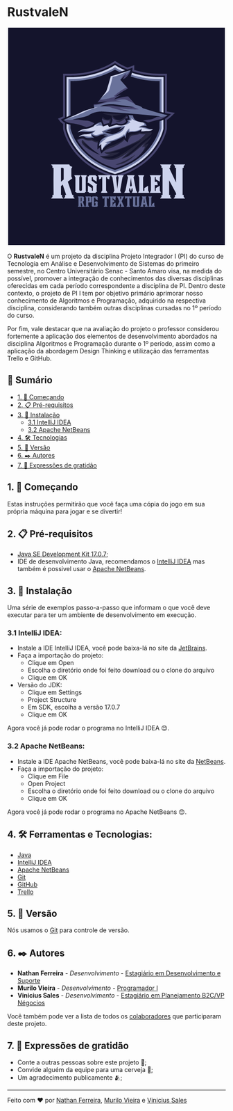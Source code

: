 # RustvaleN

<p align="center">
  <img src="./img/Logo RustvaleN.png">
</p>

O **RustvaleN** é um projeto da disciplina Projeto Integrador I (PI) do curso de Tecnologia em Análise e Desenvolvimento de Sistemas do primeiro semestre, no Centro Universitário Senac - Santo Amaro visa, na medida do possível, promover a integração de conhecimentos das diversas disciplinas oferecidas em cada período correspondente a disciplina de PI. Dentro deste contexto, o projeto de PI I tem por objetivo primário aprimorar nosso conhecimento de Algoritmos e Programação, adquirido na respectiva disciplina, considerando também outras disciplinas cursadas no 1º período do curso.

Por fim, vale destacar que na avaliação do projeto o professor considerou fortemente a aplicação dos elementos de desenvolvimento abordados na disciplina Algoritmos e Programação durante o 1º período, assim como a aplicação da abordagem Design Thinking e utilização das ferramentas Trello e GitHub.


## 📕 Sumário
  - [1. 🚀 Começando](#1--começando)
  - [2. 📋 Pré-requisitos](#2--pré-requisitos)
  - [3. 🔧 Instalação](#3--instalação)
     - [3.1 IntelliJ IDEA](#31-intellij-idea)
     - [3.2 Apache NetBeans](#32-apache-netbeans)
  - [4. 🛠️ Tecnologias](#4-%EF%B8%8F-ferramentas-e-tecnologias)
  - [5. 📌 Versão](#5--versão)
  - [6. ✒️ Autores](#6-%EF%B8%8F-autores)
  - [7. 🎁 Expressões de gratidão](#7--expressões-de-gratidão)
 

## 1. 🚀 Começando
Estas instruções permitirão que você faça uma cópia do jogo em sua própria máquina para jogar e se divertir!


## 2. 📋 Pré-requisitos
- [Java SE Development Kit 17.0.7](https://www.oracle.com/br/java/technologies/downloads/#java17);
- IDE de desenvolvimento Java, recomendamos o [IntelliJ IDEA](https://www.jetbrains.com/pt-br/idea/) mas também é possivel usar o [Apache NetBeans](https://netbeans.apache.org/).


## 3. 🔧 Instalação
Uma série de exemplos passo-a-passo que informam o que você deve executar para ter um ambiente de desenvolvimento em execução.

### 3.1 IntelliJ IDEA:
- Instale a IDE IntelliJ IDEA, você pode baixa-lá no site da [JetBrains](https://www.jetbrains.com/pt-br/idea/).
- Faça a importação do projeto:
  - Clique em Open
  - Escolha o diretório onde foi feito download ou o clone do arquivo
  - Clique em OK
- Versão do JDK:
  - Clique em Settings
  - Project Structure
  - Em SDK, escolha a versão 17.0.7
  - Clique em OK
 
Agora você já pode rodar o programa no IntelliJ IDEA 😊.

### 3.2 Apache NetBeans:
- Instale a IDE Apache NetBeans, você pode baixa-lá no site da [NetBeans](https://netbeans.apache.org/download/index.html).
- Faça a importação do projeto:
  - Clique em File
  - Open Project
  - Escolha o diretório onde foi feito download ou o clone do arquivo
  - Clique em OK
 
Agora você já pode rodar o programa no Apache NetBeans 😊.


## 4. 🛠️ Ferramentas e Tecnologias:
- [Java](https://www.java.com/pt-BR/)
- [IntelliJ IDEA](https://www.jetbrains.com/pt-br/idea/)
- [Apache NetBeans](https://netbeans.apache.org/download/index.html)
- [Git](https://git-scm.com/)
- [GitHub]()
- [Trello](https://trello.com/)


## 5. 📌 Versão
Nós usamos o [Git](https://git-scm.com/) para controle de versão.


## 6. ✒️ Autores
* **Nathan Ferreira** - *Desenvolvimento* - [Estagiário em Desenvolvimento e Suporte](https://www.linkedin.com/in/nathan-ferreira-97a355231/)
* **Murilo Vieira** - *Desenvolvimento* - [Programador I](https://www.linkedin.com/in/murilo-augusto-vieira-957aab202/)
* **Vinicius Sales** - *Desenvolvimento* - [Estagiário em Planejamento B2C/VP Négocios](https://www.linkedin.com/in/vinisl/)

Você também pode ver a lista de todos os [colaboradores](https://github.com/nferreira1/Grupo-1-Turma-A/graphs/contributors) que participaram deste projeto.


## 7. 🎁 Expressões de gratidão
* Conte a outras pessoas sobre este projeto 📢;
* Convide alguém da equipe para uma cerveja 🍺;
* Um agradecimento publicamente 🫂;


---
Feito com ❤️ por [Nathan Ferreira](https://github.com/nferreira1), [Murilo Vieira](https://github.com/MuriloVieira49) e [Vinicius Sales](https://github.com/s4alez)
